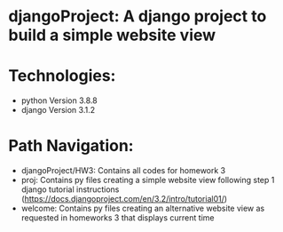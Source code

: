 # djangoProject: A django project to build a simple website view
# Technologies:
  * python Version 3.8.8
  * django Version 3.1.2
# Path Navigation:
  * djangoProject/HW3: Contains all codes for homework 3
  * proj: Contains py files creating a simple website view following step 1 django tutorial instructions (https://docs.djangoproject.com/en/3.2/intro/tutorial01/)
  * welcome: Contains py files creating an alternative website view as requested in homeworks 3 that displays current time
